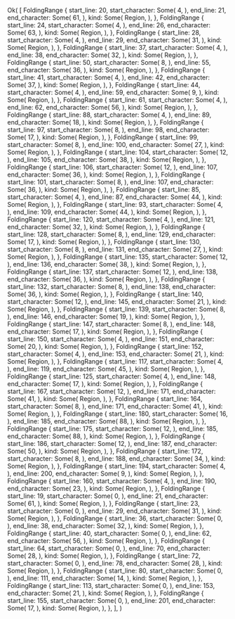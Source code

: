 Ok(
    [
        FoldingRange {
            start_line: 20,
            start_character: Some(
                4,
            ),
            end_line: 21,
            end_character: Some(
                61,
            ),
            kind: Some(
                Region,
            ),
        },
        FoldingRange {
            start_line: 24,
            start_character: Some(
                4,
            ),
            end_line: 26,
            end_character: Some(
                63,
            ),
            kind: Some(
                Region,
            ),
        },
        FoldingRange {
            start_line: 28,
            start_character: Some(
                4,
            ),
            end_line: 29,
            end_character: Some(
                31,
            ),
            kind: Some(
                Region,
            ),
        },
        FoldingRange {
            start_line: 37,
            start_character: Some(
                4,
            ),
            end_line: 38,
            end_character: Some(
                32,
            ),
            kind: Some(
                Region,
            ),
        },
        FoldingRange {
            start_line: 50,
            start_character: Some(
                8,
            ),
            end_line: 55,
            end_character: Some(
                36,
            ),
            kind: Some(
                Region,
            ),
        },
        FoldingRange {
            start_line: 41,
            start_character: Some(
                4,
            ),
            end_line: 42,
            end_character: Some(
                37,
            ),
            kind: Some(
                Region,
            ),
        },
        FoldingRange {
            start_line: 44,
            start_character: Some(
                4,
            ),
            end_line: 59,
            end_character: Some(
                9,
            ),
            kind: Some(
                Region,
            ),
        },
        FoldingRange {
            start_line: 61,
            start_character: Some(
                4,
            ),
            end_line: 62,
            end_character: Some(
                56,
            ),
            kind: Some(
                Region,
            ),
        },
        FoldingRange {
            start_line: 88,
            start_character: Some(
                4,
            ),
            end_line: 89,
            end_character: Some(
                18,
            ),
            kind: Some(
                Region,
            ),
        },
        FoldingRange {
            start_line: 97,
            start_character: Some(
                8,
            ),
            end_line: 98,
            end_character: Some(
                17,
            ),
            kind: Some(
                Region,
            ),
        },
        FoldingRange {
            start_line: 99,
            start_character: Some(
                8,
            ),
            end_line: 100,
            end_character: Some(
                27,
            ),
            kind: Some(
                Region,
            ),
        },
        FoldingRange {
            start_line: 104,
            start_character: Some(
                12,
            ),
            end_line: 105,
            end_character: Some(
                38,
            ),
            kind: Some(
                Region,
            ),
        },
        FoldingRange {
            start_line: 106,
            start_character: Some(
                12,
            ),
            end_line: 107,
            end_character: Some(
                36,
            ),
            kind: Some(
                Region,
            ),
        },
        FoldingRange {
            start_line: 101,
            start_character: Some(
                8,
            ),
            end_line: 107,
            end_character: Some(
                36,
            ),
            kind: Some(
                Region,
            ),
        },
        FoldingRange {
            start_line: 85,
            start_character: Some(
                4,
            ),
            end_line: 87,
            end_character: Some(
                44,
            ),
            kind: Some(
                Region,
            ),
        },
        FoldingRange {
            start_line: 93,
            start_character: Some(
                4,
            ),
            end_line: 109,
            end_character: Some(
                44,
            ),
            kind: Some(
                Region,
            ),
        },
        FoldingRange {
            start_line: 120,
            start_character: Some(
                4,
            ),
            end_line: 121,
            end_character: Some(
                32,
            ),
            kind: Some(
                Region,
            ),
        },
        FoldingRange {
            start_line: 128,
            start_character: Some(
                8,
            ),
            end_line: 129,
            end_character: Some(
                17,
            ),
            kind: Some(
                Region,
            ),
        },
        FoldingRange {
            start_line: 130,
            start_character: Some(
                8,
            ),
            end_line: 131,
            end_character: Some(
                27,
            ),
            kind: Some(
                Region,
            ),
        },
        FoldingRange {
            start_line: 135,
            start_character: Some(
                12,
            ),
            end_line: 136,
            end_character: Some(
                38,
            ),
            kind: Some(
                Region,
            ),
        },
        FoldingRange {
            start_line: 137,
            start_character: Some(
                12,
            ),
            end_line: 138,
            end_character: Some(
                36,
            ),
            kind: Some(
                Region,
            ),
        },
        FoldingRange {
            start_line: 132,
            start_character: Some(
                8,
            ),
            end_line: 138,
            end_character: Some(
                36,
            ),
            kind: Some(
                Region,
            ),
        },
        FoldingRange {
            start_line: 140,
            start_character: Some(
                12,
            ),
            end_line: 145,
            end_character: Some(
                21,
            ),
            kind: Some(
                Region,
            ),
        },
        FoldingRange {
            start_line: 139,
            start_character: Some(
                8,
            ),
            end_line: 146,
            end_character: Some(
                19,
            ),
            kind: Some(
                Region,
            ),
        },
        FoldingRange {
            start_line: 147,
            start_character: Some(
                8,
            ),
            end_line: 148,
            end_character: Some(
                17,
            ),
            kind: Some(
                Region,
            ),
        },
        FoldingRange {
            start_line: 150,
            start_character: Some(
                4,
            ),
            end_line: 151,
            end_character: Some(
                20,
            ),
            kind: Some(
                Region,
            ),
        },
        FoldingRange {
            start_line: 152,
            start_character: Some(
                4,
            ),
            end_line: 153,
            end_character: Some(
                21,
            ),
            kind: Some(
                Region,
            ),
        },
        FoldingRange {
            start_line: 117,
            start_character: Some(
                4,
            ),
            end_line: 119,
            end_character: Some(
                45,
            ),
            kind: Some(
                Region,
            ),
        },
        FoldingRange {
            start_line: 125,
            start_character: Some(
                4,
            ),
            end_line: 148,
            end_character: Some(
                17,
            ),
            kind: Some(
                Region,
            ),
        },
        FoldingRange {
            start_line: 167,
            start_character: Some(
                12,
            ),
            end_line: 171,
            end_character: Some(
                41,
            ),
            kind: Some(
                Region,
            ),
        },
        FoldingRange {
            start_line: 164,
            start_character: Some(
                8,
            ),
            end_line: 171,
            end_character: Some(
                41,
            ),
            kind: Some(
                Region,
            ),
        },
        FoldingRange {
            start_line: 180,
            start_character: Some(
                16,
            ),
            end_line: 185,
            end_character: Some(
                88,
            ),
            kind: Some(
                Region,
            ),
        },
        FoldingRange {
            start_line: 175,
            start_character: Some(
                12,
            ),
            end_line: 185,
            end_character: Some(
                88,
            ),
            kind: Some(
                Region,
            ),
        },
        FoldingRange {
            start_line: 186,
            start_character: Some(
                12,
            ),
            end_line: 187,
            end_character: Some(
                50,
            ),
            kind: Some(
                Region,
            ),
        },
        FoldingRange {
            start_line: 172,
            start_character: Some(
                8,
            ),
            end_line: 188,
            end_character: Some(
                34,
            ),
            kind: Some(
                Region,
            ),
        },
        FoldingRange {
            start_line: 194,
            start_character: Some(
                4,
            ),
            end_line: 200,
            end_character: Some(
                9,
            ),
            kind: Some(
                Region,
            ),
        },
        FoldingRange {
            start_line: 160,
            start_character: Some(
                4,
            ),
            end_line: 190,
            end_character: Some(
                23,
            ),
            kind: Some(
                Region,
            ),
        },
        FoldingRange {
            start_line: 19,
            start_character: Some(
                0,
            ),
            end_line: 21,
            end_character: Some(
                61,
            ),
            kind: Some(
                Region,
            ),
        },
        FoldingRange {
            start_line: 23,
            start_character: Some(
                0,
            ),
            end_line: 29,
            end_character: Some(
                31,
            ),
            kind: Some(
                Region,
            ),
        },
        FoldingRange {
            start_line: 36,
            start_character: Some(
                0,
            ),
            end_line: 38,
            end_character: Some(
                32,
            ),
            kind: Some(
                Region,
            ),
        },
        FoldingRange {
            start_line: 40,
            start_character: Some(
                0,
            ),
            end_line: 62,
            end_character: Some(
                56,
            ),
            kind: Some(
                Region,
            ),
        },
        FoldingRange {
            start_line: 64,
            start_character: Some(
                0,
            ),
            end_line: 70,
            end_character: Some(
                28,
            ),
            kind: Some(
                Region,
            ),
        },
        FoldingRange {
            start_line: 72,
            start_character: Some(
                0,
            ),
            end_line: 78,
            end_character: Some(
                28,
            ),
            kind: Some(
                Region,
            ),
        },
        FoldingRange {
            start_line: 80,
            start_character: Some(
                0,
            ),
            end_line: 111,
            end_character: Some(
                14,
            ),
            kind: Some(
                Region,
            ),
        },
        FoldingRange {
            start_line: 113,
            start_character: Some(
                0,
            ),
            end_line: 153,
            end_character: Some(
                21,
            ),
            kind: Some(
                Region,
            ),
        },
        FoldingRange {
            start_line: 155,
            start_character: Some(
                0,
            ),
            end_line: 201,
            end_character: Some(
                17,
            ),
            kind: Some(
                Region,
            ),
        },
    ],
)